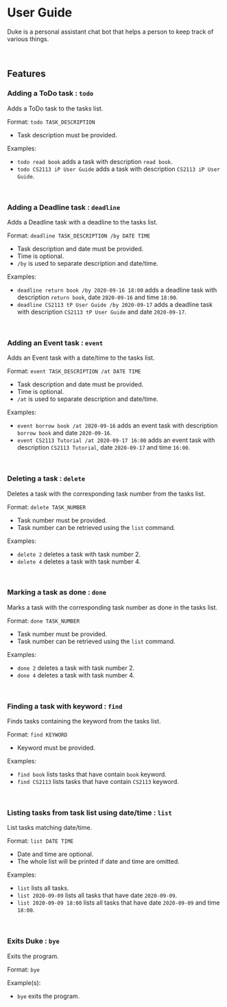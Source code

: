 # User Guide
Duke is a personal assistant chat bot that helps a person to keep track of various things.

<br>

## Features 

### Adding a ToDo task : `todo`
Adds a ToDo task to the tasks list.

Format: `todo TASK_DESCRIPTION`
* Task description must be provided.

Examples:
* `todo read book` adds a task with description `read book`.
* `todo CS2113 iP User Guide` adds a task with description `CS2113 iP User Guide`.

<br>

### Adding a Deadline task : `deadline` 
Adds a Deadline task with a deadline to the tasks list.

Format: `deadline TASK_DESCRIPTION /by DATE TIME`
* Task description and date must be provided.
* Time is optional.
* `/by` is used to separate description and date/time.

Examples:
* `deadline return book /by 2020-09-16 18:00` adds a deadline task with description `return book`, date `2020-09-16` and time `18:00`.
* `deadline CS2113 tP User Guide /by 2020-09-17` adds a deadline task with description `CS2113 tP User Guide` and date `2020-09-17`.

<br>

### Adding an Event task : `event` 
Adds an Event task with a date/time to the tasks list.

Format: `event TASK_DESCRIPTION /at DATE TIME`
* Task description and date must be provided.
* Time is optional.
* `/at` is used to separate description and date/time.

Examples:
* `event borrow book /at 2020-09-16` adds an event task with description `borrow book` and date `2020-09-16`.
* `event CS2113 Tutorial /at 2020-09-17 16:00` adds an event task with description `CS2113 Tutorial`, date `2020-09-17` and time `16:00`.

<br>

### Deleting a task : `delete` 
Deletes a task with the corresponding task number from the tasks list.

Format: `delete TASK_NUMBER`
* Task number must be provided.
* Task number can be retrieved using the `list` command.

Examples:
* `delete 2` deletes a task with task number 2.
* `delete 4` deletes a task with task number 4.

<br>

### Marking a task as done : `done` 
Marks a task with the corresponding task number as done in the tasks list.

Format: `done TASK_NUMBER`
* Task number must be provided.
* Task number can be retrieved using the `list` command.

Examples:
* `done 2` deletes a task with task number 2.
* `done 4` deletes a task with task number 4.

<br>

### Finding a task with keyword : `find` 
Finds tasks containing the keyword from the tasks list.

Format: `find KEYWORD`
* Keyword must be provided.

Examples:
* `find book` lists tasks that have contain `book` keyword.
* `find CS2113` lists tasks that have contain `CS2113` keyword.

<br>

### Listing tasks from task list using date/time : `list` 
List tasks matching date/time.

Format: `list DATE TIME`
* Date and time are optional.
* The whole list will be printed if date and time are omitted.

Examples:
* `list` lists all tasks.
* `list 2020-09-09` lists all tasks that have date `2020-09-09`.
* `list 2020-09-09 18:00` lists all tasks that have date `2020-09-09` and time `18:00`.

<br>

### Exits Duke : `bye` 
Exits the program.

Format: `bye`

Example(s):
* `bye` exits the program.